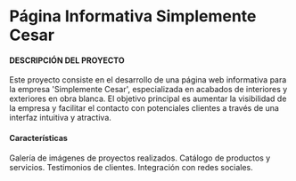 # **Página Informativa Simplemente Cesar**  


#### **DESCRIPCIÓN DEL PROYECTO**

Este proyecto consiste en el desarrollo de una página web informativa para la empresa 'Simplemente Cesar', especializada en acabados de interiores y exteriores en obra blanca. El objetivo principal es aumentar la visibilidad de la empresa y facilitar el contacto con potenciales clientes a través de una interfaz intuitiva y atractiva.

#### **Características**

Galería de imágenes de proyectos realizados.
Catálogo de productos y servicios.
Testimonios de clientes.
Integración con redes sociales.
